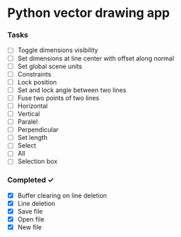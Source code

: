 # Python vector drawing app

### Tasks
- [ ] Toggle dimensions visibility
- [ ] Set dimensions at line center with offset along normal
- [ ] Set global scene units
- [ ] Constraints
 - [ ] Lock position
 - [ ] Set and lock angle between two lines
 - [ ] Fuse two points of two lines
 - [ ] Horizontal
 - [ ] Vertical
 - [ ] Paralel
 - [ ] Perpendicular
 - [ ] Set length
- [ ] Select
 - [ ] All
 - [ ] Selection box

### Completed ✓
- [x] Buffer clearing on line deletion
- [x] Line deletion
- [x] Save file
- [x] Open file
- [x] New file